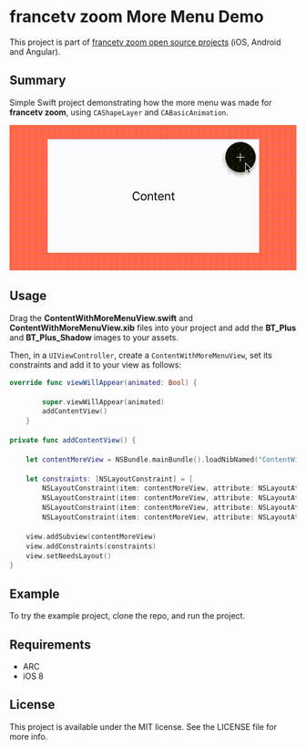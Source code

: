 # francetv zoom More Menu Demo

This project is part of [francetv zoom open source projects](https://github.com/francetv/zoom-public) (iOS, Android and Angular).

## Summary

Simple Swift project demonstrating how the more menu was made for **francetv zoom**,
using `CAShapeLayer` and `CABasicAnimation`.

![](Example.gif)

## Usage

Drag the **ContentWithMoreMenuView.swift** and **ContentWithMoreMenuView.xib**
files into your project and add the **BT_Plus** and **BT_Plus_Shadow** images to
your assets.

Then, in a `UIViewController`, create a `ContentWithMoreMenuView`,
set its constraints and add it to your view as follows:

```Swift
override func viewWillAppear(animated: Bool) {

        super.viewWillAppear(animated)
        addContentView()
    }

private func addContentView() {

    let contentMoreView = NSBundle.mainBundle().loadNibNamed("ContentWithMoreMenuView", owner: self, options: nil)[0] as! ContentWithMoreMenuView

    let constraints: [NSLayoutConstraint] = [
        NSLayoutConstraint(item: contentMoreView, attribute: NSLayoutAttribute.Width, relatedBy: NSLayoutRelation.Equal, toItem: nil, attribute: NSLayoutAttribute.NotAnAttribute, multiplier: 1, constant: 300),
        NSLayoutConstraint(item: contentMoreView, attribute: NSLayoutAttribute.Height, relatedBy: NSLayoutRelation.Equal, toItem: nil, attribute: NSLayoutAttribute.NotAnAttribute, multiplier: 1, constant: 161),
        NSLayoutConstraint(item: contentMoreView, attribute: NSLayoutAttribute.CenterX, relatedBy: NSLayoutRelation.Equal, toItem: view, attribute: NSLayoutAttribute.CenterX, multiplier: 1, constant: 0),
        NSLayoutConstraint(item: contentMoreView, attribute: NSLayoutAttribute.CenterY, relatedBy: NSLayoutRelation.Equal, toItem: view, attribute: NSLayoutAttribute.CenterY, multiplier: 1, constant: 0)]

    view.addSubview(contentMoreView)
    view.addConstraints(constraints)
    view.setNeedsLayout()
}
```

## Example

To try the example project, clone the repo, and run the project.

## Requirements

  + ARC
  + iOS 8

## License

  This project is available under the MIT license. See the LICENSE file for more info.
